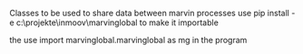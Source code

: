 Classes to be used to share data between marvin processes
use 
pip install -e c:\projekte\inmoov\marvinglobal
to make it importable

the use
import marvinglobal.marvinglobal as mg
in the program
